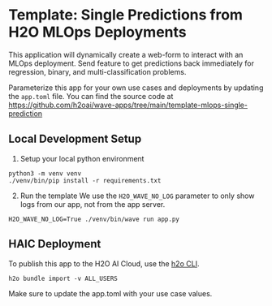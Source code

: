 # Template: Single Predictions from H2O MLOps Deployments

This application will dynamically create a web-form to interact with an
MLOps deployment. Send feature to get predictions back immediately for regression,
binary, and multi-classification problems.

Parameterize this app for your own use cases and deployments by updating the `app.toml` file. You
can find the source code at https://github.com/h2oai/wave-apps/tree/main/template-mlops-single-prediction

## Local Development Setup

1. Setup your local python environment
```shell script
python3 -m venv venv
./venv/bin/pip install -r requirements.txt
```

2. Run the template
We use the `H2O_WAVE_NO_LOG` parameter to only show logs from our app,
not from the app server.

```shell script
H2O_WAVE_NO_LOG=True ./venv/bin/wave run app.py
```

## HAIC Deployment
To publish this app to the H2O AI Cloud, use the [h2o CLI](https://h2oai-cloud-release.s3.amazonaws.com/releases/ai/h2o/h2o-cloud/latest/index.html).
```shell script
h2o bundle import -v ALL_USERS
```

Make sure to update the app.toml with your use case values.
